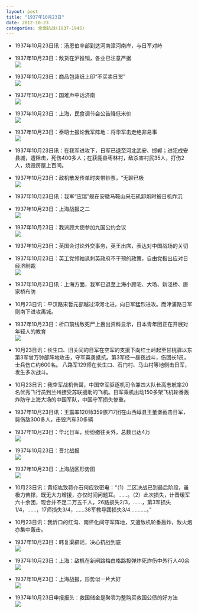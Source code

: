 ```yaml
---
layout: post
title: "1937年10月23日"
date: 2012-10-23
categories: 全面抗战(1937-1945)
---
```


<meta name="referrer" content="no-referrer" />

- 1937年10月23日讯：汤恩伯率部到达河南漳河南岸，与日军对峙 

- 1937年10月23日：敌货在沪推销，各业已注意严据 <br/><img src="https://ww1.sinaimg.cn/large/aca367d8jw1dy5ky37yi5j.jpg" />

- 1937年10月23日：商品包装纸上印“不买卖日货” <br/><img src="https://ww3.sinaimg.cn/large/aca367d8jw1dy5j7rlniqj.jpg" />

- 1937年10月23日：国难声中话济南 <br/><img src="https://ww1.sinaimg.cn/large/aca367d8jw1dy5hhi2f3bj.jpg" />

- 1937年10月23日：上海，民食调节会公告降低米价 <br/><img src="https://ww1.sinaimg.cn/large/aca367d8jw1dy5fqp4ed1j.jpg" />

- 1937年10月23日：泰晤士报论我军阵地：将华军击走绝非易事 <br/><img src="https://ww1.sinaimg.cn/large/aca367d8jw1dy5e0jzymwj.jpg" />

- 1937年10月23日讯：在我军进攻下，日军已退至河北武安、邯郸；进犯成安县城，遭阻击，死伤400多人；在获鹿县枣林村，敌杀害村民35人，打伤2人，烧毁房屋上百间。 

- 1937年10月23日：敌机散发传单时夹带钞票，“无聊已极 <br/><img src="https://ww3.sinaimg.cn/large/aca367d8jw1dy5c9rsmq7j.jpg" />

- 1937年10月23日讯：我军“应瑞”舰在安徽马鞍山采石矶卸炮时被日机炸沉 

- 1937年10月23日：上海战报之二 <br/><img src="https://ww3.sinaimg.cn/large/aca367d8jw1dy58t6unw0j.jpg" />

- 1937年10月23日：我派顾大使参加九国公约会议 <br/><img src="https://ww4.sinaimg.cn/large/aca367d8jw1dy572ro0ntj.jpg" />

- 1937年10月23日：英国会讨论外交事务，英王出席，表达对中国战场的关切 

- 1937年10月23日：英工党领袖讽刺英政府不干预的政策，自由党指出应对日经济制裁 <br/><img src="https://ww1.sinaimg.cn/large/aca367d8jw1dy53m1zi62j.jpg" />

- 1937年10月23日讯：上海方面，我军已退至上海小顾宅、大场、新泾桥、唐家桥布防 

- 10月23日讯：平汉路宋哲元部越过漳河北进，向日军猛烈进攻。而津浦路日军则南下进攻禹城。 

- 1937年10月23日：析口前线敌死尸上搜出资料显示，日本青年团正在开展对年轻人的教育 <br/><img src="https://ww3.sinaimg.cn/large/aca367d8jw1dy51vm2os6j.jpg" />

- 10月23日讯：长生口、旧关间的日军在空军的支援下向红土岭起至甘桃驿以东第3军曾万钟部阵地攻击，守军英勇抵抗。第3军经一昼夜战斗，伤团长1员，士兵伤亡约600名。 八路军129师在长生口、石门村、马山村等地侧击日军，发生多次战斗。 

- 10月23日讯：我空军战机告罄，中国空军驱逐机司令兼四大队长高志航率20名优秀飞行员到兰州接受苏联援助的飞机。日军乘机出动150多架飞机轮番轰炸防守上海大场的中国军队，中国守军损失惨重。 

- 1937年10月23日讯：王震率120师359旅717团在山西崞县王董堡截击日军，毙伤敌300多人，击毁汽车30多辆 

- 1937年10月23日：华北日军，纷纷撤往关外，总数已达4万 <br/><img src="https://ww4.sinaimg.cn/large/aca367d8jw1dy505das3tj.jpg" />

- 1937年10月23日：晋北战报 <br/><img src="https://ww2.sinaimg.cn/large/aca367d8jw1dy4yex7v9fj.jpg" />

- 1937年10月23日：上海战区形势图 <br/><img src="https://ww3.sinaimg.cn/large/aca367d8jw1dy4wo8h211j.jpg" />

- 10月23日讯：黄绍竑致蒋介石何应钦密电：“（1）二区决战已到最后阶段，虽极力苦撑，既无大力增援，亦仅时间问题耳。......。（2）此次损失，计晋缓军六十余团，现合并不足二万五千人，26路损失2/3，......，第3军损失1/4，......，17师损失3/4，......38军教导团损失3/4...........。” 

- 10月23日讯：我忻口的红沟、南怀化间守军阵地，又遭敌机轮番轰炸，敌火炮亦集中轰击。 

- 1937年10月23日：韩复渠辟谣，决心抗战到底 <br/><img src="https://ww1.sinaimg.cn/large/aca367d8jw1dy4uy21y3lj.jpg" />

- 1937年10月23日：上海：敌机在新闸路梅白格路投弹炸死炸伤中外行人40余 <br/><img src="https://ww1.sinaimg.cn/large/aca367d8jw1dy4t72bz8wj.jpg" />

- 1937年10月23日：上海战报，形势似一片大好 <br/><img src="https://ww1.sinaimg.cn/large/aca367d8jw1dy4rgiimw0j.jpg" />

- 1937年10月23日申报报头：救国储金是聚零为整购买救国公债的好方法 <br/><img src="https://ww3.sinaimg.cn/large/aca367d8jw1dy4pq1gjt4j.jpg" />

